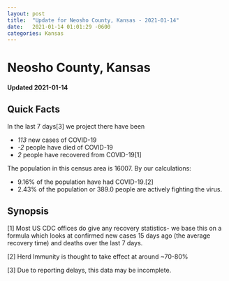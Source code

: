 ```yaml
---
layout: post
title:  "Update for Neosho County, Kansas - 2021-01-14"
date:   2021-01-14 01:01:29 -0600
categories: Kansas
---
```


# Neosho County, Kansas
#### Updated 2021-01-14

## Quick Facts

In the last 7 days[3] we project there have been
- *113* new cases of COVID-19
- *-2* people have died of COVID-19
- *2* people have recovered from COVID-19[1]

The population in this census area is 16007. By our calculations:
- 9.16% of the population have had COVID-19.[2]
- 2.43% of the population or 389.0 people are actively fighting the virus.

## Synopsis




[1] Most US CDC offices do give any recovery statistics- we base this on a formula which looks at confirmed new cases
15 days ago (the average recovery time) and deaths over the last 7 days.

[2] Herd Immunity is thought to take effect at around ~70-80%

[3] Due to reporting delays, this data may be incomplete.
 
    